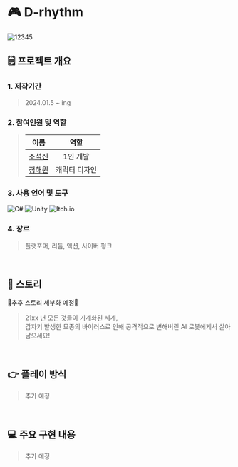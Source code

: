 # 🎮 D-rhythm
![12345](https://github.com/cho-stone/Portfolio/assets/74195857/e5ea2478-cc95-4dca-8c25-3e345383cb98)
## 🗒 프로젝트 개요
### 1. 제작기간
> 2024.01.5 ~ ing
### 2. 참여인원 및 역할
> |이름|역할|
> |:------:|:---:|
> |[조석진](https://github.com/cho-stone)|1인 개발|
> |[정해원](https://www.instagram.com/mintavi_i?igsh=MTVxMDhtcjBmZmRlNQ==)|캐릭터 디자인|
### 3. 사용 언어 및 도구
![C#](https://img.shields.io/badge/c%23-%23239120.svg?style=for-the-badge&logo=csharp&logoColor=white) ![Unity](https://img.shields.io/badge/unity-%23000000.svg?style=for-the-badge&logo=unity&logoColor=white) ![Itch.io](https://img.shields.io/badge/Itch-%23FF0B34.svg?style=for-the-badge&logo=Itch.io&logoColor=white)
### 4. 장르
> 플랫포머, 리듬, 액션, 사이버 펑크
<br>

## 📖 스토리
🚨추후 스토리 세부화 예정🚨  
> 21xx 년 모든 것들이 기계화된 세계,  
> 갑자기 발생한 모종의 바이러스로 인해 공격적으로 변해버린 AI 로봇에게서 살아남으세요!  
<br>

## 👉 플레이 방식
> 추가 예정
<br>

## 💻 주요 구현 내용
> 추가 예정
<br>
